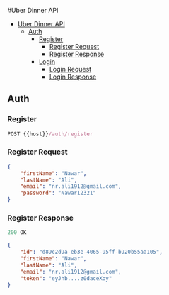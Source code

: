 #Uber Dinner API
- [Uber Dinner API](#Uber-dinner-api)
    - [Auth](#auth)
        - [Register](#register)
            - [Register Request](#register-request) 
            - [Register Response](#register-response)
        - [Login](#login)
            - [Login Request](#login-request)
            - [Login Response](#login-response)

## Auth

### Register
 ``` js
POST {{host}}/auth/register
```

### Register Request

``` json
{
    "firstName": "Nawar",
    "lastName": "Ali",
    "email": "nr.ali1912@gmail.com",
    "password": "Nawar12321"
}
```

### Register Response

``` js
200 OK
```

``` json
{
    "id": "d89c2d9a-eb3e-4065-95ff-b920b55aa105",
    "firstName": "Nawar",
    "lastName": "Ali",
    "email": "nr.ali1912@gmail.com",
    "token": "eyJhb....z0daceXoy"
}
```